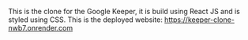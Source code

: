This is the clone for the Google Keeper, it is build using React JS and is styled using CSS. 
This is the deployed website: https://keeper-clone-nwb7.onrender.com
